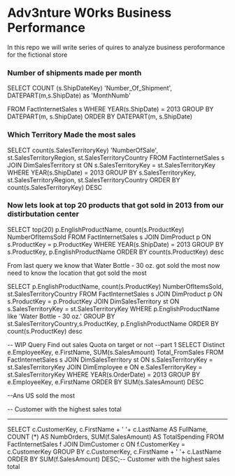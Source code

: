 # Adv3nture W0rks Business Performance
In this repo we will write series of quires to analyze business peroformance for the fictional store


### Number of shipments made per month
SELECT COUNT (s.ShipDateKey) 'Number_Of_Shipment', DATEPART(m,s.ShipDate) as 'MonthNumb'

FROM FactInternetSales s
WHERE YEAR(s.ShipDate) = 2013
GROUP BY DATEPART(m, s.ShipDate)
ORDER BY DATEPART(m, s.ShipDate)


### Which Territory Made the most sales
   SELECT count(s.SalesTerritoryKey) 'NumberOfSale', st.SalesTerritoryRegion, st.SalesTerritoryCountry
   FROM FactInternetSales s 
   JOIN DimSalesTerritory st ON s.SalesTerritoryKey = st.SalesTerritoryKey
   WHERE YEAR(s.ShipDate) = 2013
   GROUP BY s.SalesTerritoryKey, st.SalesTerritoryRegion, st.SalesTerritoryCountry
   ORDER BY count(s.SalesTerritoryKey) DESC

### Now lets look at top 20 products that got sold in 2013 from our distirbutation center
   SELECT top(20) p.EnglishProductName, count(s.ProductKey) NumberOfItemsSold
   FROM FactInternetSales s
   JOIN DimProduct p ON s.ProductKey = p.ProductKey
   WHERE YEAR(s.ShipDate) = 2013
   GROUP BY s.ProductKey, p.EnglishProductName
   ORDER BY count(s.ProductKey) desc 

From last query we know that Water Bottle - 30 oz. got sold the most
now need to know the location that got sold the most

SELECT p.EnglishProductName, count(s.ProductKey) NumberOfItemsSold, st.SalesTerritoryCountry
FROM FactInternetSales s
JOIN DimProduct p ON s.ProductKey = p.ProductKey
JOIN DimSalesTerritory st ON s.SalesTerritoryKey = st.SalesTerritoryKey
WHERE p.EnglishProductName like 'Water Bottle - 30 oz.'
GROUP BY st.SalesTerritoryCountry,s.ProductKey, p.EnglishProductName
ORDER BY count(s.ProductKey) desc 

-- WIP Query Find out sales Quota on target or not
--part 1
SELECT Distinct e.EmployeeKey, e.FirstName, SUM(s.SalesAmount) Total_FromSales
FROM FactInternetSales s
JOIN DimSalesTerritory st ON
   s.SalesTerritoryKey = st.SalesTerritoryKey
JOIN DimEmployee e ON
   e.SalesTerritoryKey = st.SalesTerritoryKey
WHERE YEAR(s.OrderDate) = 2013
GROUP BY e.EmployeeKey, e.FirstName
ORDER BY SUM(s.SalesAmount) DESC

--Ans US sold the most 



-- Customer with the highest sales total
____________________________________________________________
SELECT c.CustomerKey, c.FirstName + ' '+ c.LastName AS FullName, 
    COUNT (*) AS NumbOrders,
    SUM(f.SalesAmount) AS TotalSpending
FROM FactInternetSales f 
JOIN DimCustomer c ON f.CustomerKey = c.CustomerKey
GROUP BY c.CustomerKey, c.FirstName + ' '+ c.LastName
ORDER BY SUM(f.SalesAmount) DESC;-- Customer with the highest sales total



